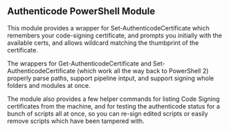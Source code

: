 ## Authenticode PowerShell Module

This module provides a wrapper for Set-AuthenticodeCertificate which remembers your code-signing certificate, and prompts you initially with the available certs, and allows wildcard matching the thumbprint of the certificate.

The wrappers for Get-AuthenticodeCertificate and Set-AuthenticodeCertificate (which work all the way back to PowerShell 2) properly parse paths, support pipeline intput, and support signing whole folders and modules at once.

The module also provides a few helper commands for listing Code Signing certificates from the machine, and for testing the authenticode status for a bunch of scripts all at once, so you can re-sign edited scripts or easily remove scripts which have been tampered with.

